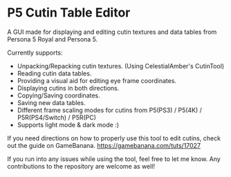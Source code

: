 # P5 Cutin Table Editor
A GUI made for displaying and editing cutin textures and data tables from Persona 5 Royal and Persona 5.

Currently supports:

- Unpacking/Repacking cutin textures. (Using CelestialAmber's CutinTool)
- Reading cutin data tables.
- Providing a visual aid for editing eye frame coordinates.
- Displaying cutins in both directions.
- Copying/Saving coordinates.
- Saving new data tables.
- Different frame scaling modes for cutins from P5(PS3) / P5(4K) / P5R(PS4/Switch) / P5R(PC)
- Supports light mode & dark mode :)

If you need directions on how to properly use this tool to edit cutins, check out the guide on GameBanana.
https://gamebanana.com/tuts/17027

If you run into any issues while using the tool, feel free to let me know. Any contributions to the repository are welcome as well!
